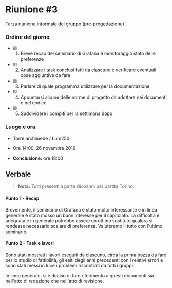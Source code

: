 # Riunione #3

Terza riunione informale del gruppo (pre-progettazione)

### Ordine del giorno

- [x] 1) Breve recap del seminario di Grafana e monitoraggio stato delle preferenze
- [x] 2) Analizzare i task conclusi fatti da ciascuno e verificare eventuali cose aggiuntive da fare
- [x] 3) Parlare di quale programma utilizzare per la documentazione
- [x] 4) Appuntarsi alcune delle norme di progetto da adottare nei documenti e nel codice
- [x] 5) Suddividere i compiti per la settimana dopo

### Luogo e ora

- Torre archimede / Lum250
- Ore 14:00, 26 novembre 2019

- __Conclusione:__ ore 18:00


## Verbale

> **Nota:** Tutti presenti a parte Giovanni per partita Torino.


#### Punto 1 - Recap

Brevemente, il seminario di Grafana è stato molto interessante e in linea generale è stato mosso un buon interesse per il capitolato. La difficoltà è adeguata e in generale potrebbe essere un ottimo sostituto qualora si rendesse necessario scalare di preferenza. Valuteremo il tutto con l'ultimo seminario.


#### Punto 2 - Task e lavori

Sono stati mostrati i lavori eseguiti da ciascuno, circa la prima bozza da fare per lo studio di fattibilità, gli esiti degli anni precedenti con i relativi errori e sono stati messi in luce i problemi riscontrati da tutti i gruppi.

In linea generale, si è deciso di fare riferimento a questi documenti sia nell'atto di redazione che nell'atto di revisione.